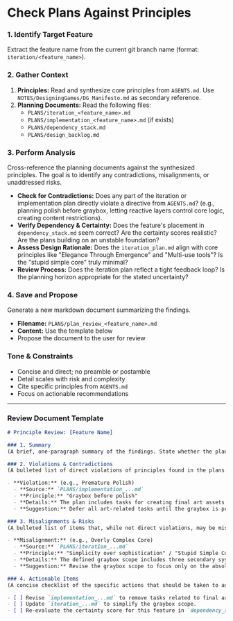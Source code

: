 # Check Plans Against Principles

### 1. Identify Target Feature

Extract the feature name from the current git branch name (format: `iteration/<feature_name>`).

### 2. Gather Context

1.  **Principles:** Read and synthesize core principles from `AGENTS.md`. Use `NOTES/DesigningGames/DG_Manifesto.md` as secondary reference.
2.  **Planning Documents:** Read the following files:
    *   `PLANS/iteration_<feature_name>.md`
    *   `PLANS/implementation_<feature_name>.md` (if exists)
    *   `PLANS/dependency_stack.md`
    *   `PLANS/design_backlog.md`

### 3. Perform Analysis
Cross-reference the planning documents against the synthesized principles. The goal is to identify any contradictions, misalignments, or unaddressed risks.

-   **Check for Contradictions:** Does any part of the iteration or implementation plan directly violate a directive from `AGENTS.md`? (e.g., planning polish before graybox, letting reactive layers control core logic, creating content restrictions).
-   **Verify Dependency & Certainty:** Does the feature's placement in `dependency_stack.md` seem correct? Are the certainty scores realistic? Are the plans building on an unstable foundation?
-   **Assess Design Rationale:** Does the `iteration_plan.md` align with core principles like "Elegance Through Emergence" and "Multi-use tools"? Is the "stupid simple core" truly minimal?
-   **Review Process:** Does the iteration plan reflect a tight feedback loop? Is the planning horizon appropriate for the stated uncertainty?

### 4. Save and Propose

Generate a new markdown document summarizing the findings.

-   **Filename:** `PLANS/plan_review_<feature_name>.md`
-   **Content:** Use the template below
-   Propose the document to the user for review

### Tone & Constraints

-   Concise and direct; no preamble or postamble
-   Detail scales with risk and complexity
-   Cite specific principles from `AGENTS.md`
-   Focus on actionable recommendations

---

### Review Document Template

```markdown
# Principle Review: [Feature Name]

### 1. Summary
(A brief, one-paragraph summary of the findings. State whether the plans are generally aligned or if significant issues were found.)

### 2. Violations & Contradictions
(A bulleted list of direct violations of principles found in the plans. For each, cite the source file, the violated principle from AGENTS.md, and the specific conflicting text.)

- **Violation:** (e.g., Premature Polish)
  - **Source:** `PLANS/implementation_...md`
  - **Principle:** "Graybox before polish"
  - **Details:** The plan includes tasks for creating final art assets before the core mechanic has been playtested and validated.
  - **Suggestion:** Defer all art-related tasks until the graybox is proven successful according to the metrics in the iteration plan.

### 3. Misalignments & Risks
(A bulleted list of items that, while not direct violations, may be misaligned with the spirit of the principles or introduce unnecessary risk.)

- **Misalignment:** (e.g., Overly Complex Core)
  - **Source:** `PLANS/iteration_...md`
  - **Principle:** "Simplicity over sophistication" / "Stupid Simple Core"
  - **Details:** The defined graybox scope includes three secondary systems that are not essential for testing the core hypothesis. This increases the implementation time for the first loop.
  - **Suggestion:** Revise the graybox scope to focus only on the absolute minimum required to test the core mechanic. Defer the secondary systems to a future iteration.

### 4. Actionable Items
(A concise checklist of the specific actions that should be taken to address the findings in the report.)

- [ ] Revise `implementation_...md` to remove tasks related to final art assets.
- [ ] Update `iteration_...md` to simplify the graybox scope.
- [ ] Re-evaluate the certainty score for this feature in `dependency_stack.md` based on the identified risks.
```
